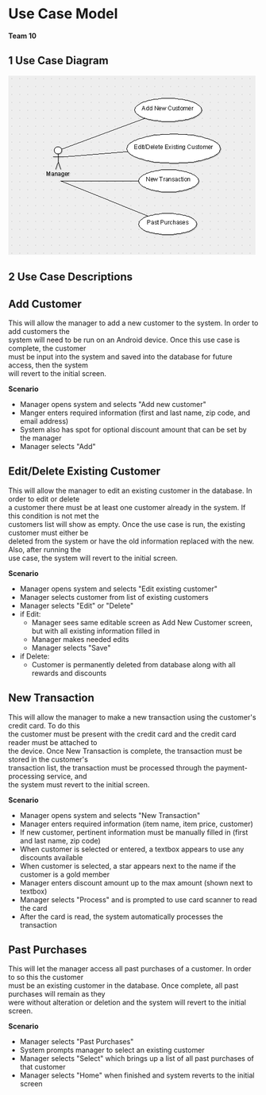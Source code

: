 # Use Case Model

**Team 10**

## 1 Use Case Diagram

![Use-Case Diagram](P2_UseCase.PNG "on hover description")

## 2 Use Case Descriptions

**Add Customer**
-----------------
This will allow the manager to add a new customer to the system. In order to add customers the  
system will need to be run on an Android device. Once this use case is complete, the customer  
must be input into the system and saved into the database for future access, then the system  
will revert to the initial screen.

**Scenario**
- Manager opens system and selects "Add new customer"
- Manger enters required information (first and last name, zip code, and email address)
- System also has spot for optional discount amount that can be set by the manager
- Manager selects "Add"

**Edit/Delete Existing Customer**
---------------------------------
This will allow the manager to edit an existing customer in the database. In order to edit or delete  
a customer there must be at least one customer already in the system. If this condition is not met the  
customers list will show as empty. Once the use case is run, the existing customer must either be  
deleted from the system or have the old information replaced with the new. Also, after running the  
use case, the system will revert to the initial screen.

**Scenario**
- Manager opens system and selects "Edit existing customer"
- Manager selects customer from list of existing customers
- Manager selects "Edit" or "Delete"
- if Edit:
	- Manager sees same editable screen as Add New Customer screen, but with all existing information filled in
	- Manager makes needed edits
	- Manager selects "Save"
- if Delete:
	- Customer is permanently deleted from database along with all rewards and discounts

**New Transaction**
-------------------
This will allow the manager to make a new transaction using the customer's credit card. To do this  
the customer must be present with the credit card and the credit card reader must be attached to  
the device. Once New Transaction is complete, the transaction must be stored in the customer's  
transaction list, the transaction must be processed through the payment-processing service, and  
the system must revert to the initial screen.

**Scenario**
- Manager opens system and selects "New Transaction"
- Manager enters required information (item name, item price, customer)
- If new customer, pertinent information must be manually filled in (first and last name, zip code)
- When customer is selected or entered, a textbox appears to use any discounts available
- When customer is selected, a star appears next to the name if the customer is a gold member
- Manager enters discount amount up to the max amount (shown next to textbox)
- Manager selects "Process" and is prompted to use card scanner to read the card
- After the card is read, the system automatically processes the transaction

**Past Purchases**
------------------
This will let the manager access all past purchases of a customer. In order to so this the customer  
must be an existing customer in the database. Once complete, all past purchases will remain as they  
were without alteration or deletion and the system will revert to the initial screen.

**Scenario**
- Manager selects "Past Purchases"
- System prompts manager to select an existing customer
- Manager selects "Select" which brings up a list of all past purchases of that customer
- Manager selects "Home" when finished and system reverts to the initial screen
